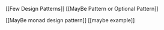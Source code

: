 

[[Few Design Patterns]]
[[MayBe Pattern or Optional Pattern]]

[[MayBe monad design pattern]]
[[maybe example]]

